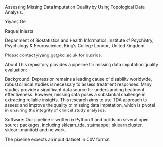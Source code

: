 Assessing Missing Data Imputation Quality by Using Topological Data Analysis.

Yiyang Ge

Raquel Iniesta

Department of Biostatistics and Health Informatics, Institute of Psychiatry, Psychology & Neuroscience, King's College London, United Kingdom.

Please contact yiyang.ge@kcl.ac.uk for queries.

About
This repository provides a pipeline for missing data imputation quality evaluation:

Background:
Depression remains a leading cause of disability worldwide, robust clinical studies is necessary to assess treatment responses. Many studies provide a significant data source for understanding treatment effectiveness. 
However, missing data poses a substantial challenge in extracting reliable insights. This research aims to use TDA approach to assess and improve the quality of missing data imputation, which is pivotal in ensuring the integrity of clinical study analyses.

Software:
Our pipeline is written in Python 3 and builds on several open source packages, including sklearn_tda, statmapper, sklearn.cluster, sklearn.manifold and network.

The pipeline expects an input dataset in CSV format. 
